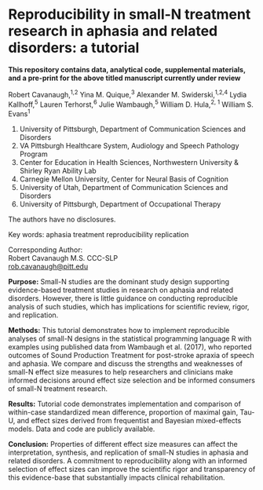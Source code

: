 # Reproducibility in small-N treatment research in aphasia and related disorders: a tutorial

**This repository contains data, analytical code, supplemental materials, and a pre-print for the above titled manuscript currently under review**

Robert Cavanaugh,<sup>1,2</sup> Yina M. Quique,<sup>3</sup> Alexander M. Swiderski,<sup>1,2,4</sup> Lydia Kallhoff,<sup>5</sup> Lauren Terhorst,<sup>6</sup> Julie Wambaugh,<sup>5</sup> William D. Hula,<sup>2, 1</sup> William S. Evans<sup>1</sup>

1. University of Pittsburgh, Department of Communication Sciences and Disorders
2. VA Pittsburgh Healthcare System, Audiology and Speech Pathology Program
3. Center for Education in Health Sciences, Northwestern University & Shirley Ryan Ability Lab
4. Carnegie Mellon University, Center for Neural Basis of Cognition
5. University of Utah, Department of Communication Sciences and Disorders
6. University of Pittsburgh, Department of Occupational Therapy

The authors have no disclosures.

Key words: aphasia treatment reproducibility replication

Corresponding Author:  
Robert Cavanaugh M.S. CCC-SLP  
rob.cavanaugh@pitt.edu

**Purpose:** Small-N studies are the dominant study design supporting evidence-based treatment studies in research on aphasia and related disorders. However, there is little guidance on conducting reproducible analysis of such studies, which has implications for scientific review, rigor, and replication. 

**Methods:** This tutorial demonstrates how to implement reproducible analyses of small-N designs in the statistical programming language R with examples using published data from Wambaugh et al. (2017), who reported outcomes of Sound Production Treatment for post-stroke apraxia of speech and aphasia. We compare and discuss the strengths and weaknesses of small-N effect size measures to help researchers and clinicians make informed decisions around effect size selection and be informed consumers of small-N treatment research.

**Results:** Tutorial code demonstrates implementation and comparison of within-case standardized mean difference, proportion of maximal gain, Tau-U, and effect sizes derived from frequentist and Bayesian mixed-effects models. Data and code are publicly available.

**Conclusion:** Properties of different effect size measures can affect the interpretation, synthesis, and replication of small-N studies in aphasia and related disorders. A commitment to reproducibility along with an informed selection of effect sizes can improve the scientific rigor and transparency of this evidence-base that substantially impacts clinical rehabilitation.  

